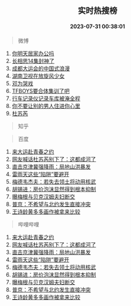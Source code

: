 <div align="center"><h2>实时热搜榜</h2><h4>2023-07-31 00:38:01</h4></div>

> 微博  

1. [你明天居家办公吗](https://s.weibo.com/weibo?q=%23%E4%BD%A0%E6%98%8E%E5%A4%A9%E5%B1%85%E5%AE%B6%E5%8A%9E%E5%85%AC%E5%90%97%23&t=31&band_rank=1&Refer=top)<br />
2. [长相思14集封神了](https://s.weibo.com/weibo?q=%23%E9%95%BF%E7%9B%B8%E6%80%9D14%E9%9B%86%E5%B0%81%E7%A5%9E%E4%BA%86%23&t=31&band_rank=2&Refer=top)<br />
3. [成都大运会的中国式浪漫](https://s.weibo.com/weibo?q=%23%E6%88%90%E9%83%BD%E5%A4%A7%E8%BF%90%E4%BC%9A%E7%9A%84%E4%B8%AD%E5%9B%BD%E5%BC%8F%E6%B5%AA%E6%BC%AB%23&t=31&band_rank=3&Refer=top)<br />
4. [湖南卫视在放旋风少女](https://s.weibo.com/weibo?q=%E6%B9%96%E5%8D%97%E5%8D%AB%E8%A7%86%E5%9C%A8%E6%94%BE%E6%97%8B%E9%A3%8E%E5%B0%91%E5%A5%B3&t=31&band_rank=4&Refer=top)<br />
5. [邓为哭戏](https://s.weibo.com/weibo?q=%E9%82%93%E4%B8%BA%E5%93%AD%E6%88%8F&t=31&band_rank=5&Refer=top)<br />
6. [TFBOYS要合体集训了吧](https://s.weibo.com/weibo?q=%23TFBOYS%E8%A6%81%E5%90%88%E4%BD%93%E9%9B%86%E8%AE%AD%E4%BA%86%E5%90%A7%23&t=31&band_rank=6&Refer=top)<br />
7. [行车记录仪记录车库被淹全程](https://s.weibo.com/weibo?q=%23%E8%A1%8C%E8%BD%A6%E8%AE%B0%E5%BD%95%E4%BB%AA%E8%AE%B0%E5%BD%95%E8%BD%A6%E5%BA%93%E8%A2%AB%E6%B7%B9%E5%85%A8%E7%A8%8B%23&t=31&band_rank=7&Refer=top)<br />
8. [你不要让别的男人住进你心里](https://s.weibo.com/weibo?q=%23%E4%BD%A0%E4%B8%8D%E8%A6%81%E8%AE%A9%E5%88%AB%E7%9A%84%E7%94%B7%E4%BA%BA%E4%BD%8F%E8%BF%9B%E4%BD%A0%E5%BF%83%E9%87%8C%23&t=31&band_rank=8&Refer=top)<br />
9. [杜苏芮](https://s.weibo.com/weibo?q=%E6%9D%9C%E8%8B%8F%E8%8A%AE&t=31&band_rank=9&Refer=top)<br />

> 知乎  


> 百度  

1. [来大运赴青春之约](https://www.baidu.com/s?wd=%E6%9D%A5%E5%A4%A7%E8%BF%90%E8%B5%B4%E9%9D%92%E6%98%A5%E4%B9%8B%E7%BA%A6&sa=fyb_news&rsv_dl=fyb_news)<br />
2. [网友喊话杜苏芮别下了：这都成河了](https://www.baidu.com/s?wd=%E7%BD%91%E5%8F%8B%E5%96%8A%E8%AF%9D%E6%9D%9C%E8%8B%8F%E8%8A%AE%E5%88%AB%E4%B8%8B%E4%BA%86%EF%BC%9A%E8%BF%99%E9%83%BD%E6%88%90%E6%B2%B3%E4%BA%86&sa=fyb_news&rsv_dl=fyb_news)<br />
3. [直击京津冀强降雨：局地山洪暴发](https://www.baidu.com/s?wd=%E7%9B%B4%E5%87%BB%E4%BA%AC%E6%B4%A5%E5%86%80%E5%BC%BA%E9%99%8D%E9%9B%A8%EF%BC%9A%E5%B1%80%E5%9C%B0%E5%B1%B1%E6%B4%AA%E6%9A%B4%E5%8F%91&sa=fyb_news&rsv_dl=fyb_news)<br />
4. [雷雨天这些“陷阱”要避开](https://www.baidu.com/s?wd=%E9%9B%B7%E9%9B%A8%E5%A4%A9%E8%BF%99%E4%BA%9B%E2%80%9C%E9%99%B7%E9%98%B1%E2%80%9D%E8%A6%81%E9%81%BF%E5%BC%80&sa=fyb_news&rsv_dl=fyb_news)<br />
5. [梅德韦杰夫：若失去领土将动用核武](https://www.baidu.com/s?wd=%E6%A2%85%E5%BE%B7%E9%9F%A6%E6%9D%B0%E5%A4%AB%EF%BC%9A%E8%8B%A5%E5%A4%B1%E5%8E%BB%E9%A2%86%E5%9C%9F%E5%B0%86%E5%8A%A8%E7%94%A8%E6%A0%B8%E6%AD%A6&sa=fyb_news&rsv_dl=fyb_news)<br />
6. [胡锡进：房价泡沫显然得到根本抑制](https://www.baidu.com/s?wd=%E8%83%A1%E9%94%A1%E8%BF%9B%EF%BC%9A%E6%88%BF%E4%BB%B7%E6%B3%A1%E6%B2%AB%E6%98%BE%E7%84%B6%E5%BE%97%E5%88%B0%E6%A0%B9%E6%9C%AC%E6%8A%91%E5%88%B6&sa=fyb_news&rsv_dl=fyb_news)<br />
7. [曝梅根与贝克汉姆夫妇断交](https://www.baidu.com/s?wd=%E6%9B%9D%E6%A2%85%E6%A0%B9%E4%B8%8E%E8%B4%9D%E5%85%8B%E6%B1%89%E5%A7%86%E5%A4%AB%E5%A6%87%E6%96%AD%E4%BA%A4&sa=fyb_news&rsv_dl=fyb_news)<br />
8. [普京：不希望与北约发生直接冲突](https://www.baidu.com/s?wd=%E6%99%AE%E4%BA%AC%EF%BC%9A%E4%B8%8D%E5%B8%8C%E6%9C%9B%E4%B8%8E%E5%8C%97%E7%BA%A6%E5%8F%91%E7%94%9F%E7%9B%B4%E6%8E%A5%E5%86%B2%E7%AA%81&sa=fyb_news&rsv_dl=fyb_news)<br />
9. [王诗龄黄多多画作被拿来比较](https://www.baidu.com/s?wd=%E7%8E%8B%E8%AF%97%E9%BE%84%E9%BB%84%E5%A4%9A%E5%A4%9A%E7%94%BB%E4%BD%9C%E8%A2%AB%E6%8B%BF%E6%9D%A5%E6%AF%94%E8%BE%83&sa=fyb_news&rsv_dl=fyb_news)<br />

> 哔哩哔哩  

1. [来大运赴青春之约](https://www.baidu.com/s?wd=%E6%9D%A5%E5%A4%A7%E8%BF%90%E8%B5%B4%E9%9D%92%E6%98%A5%E4%B9%8B%E7%BA%A6&sa=fyb_news&rsv_dl=fyb_news)<br />
2. [网友喊话杜苏芮别下了：这都成河了](https://www.baidu.com/s?wd=%E7%BD%91%E5%8F%8B%E5%96%8A%E8%AF%9D%E6%9D%9C%E8%8B%8F%E8%8A%AE%E5%88%AB%E4%B8%8B%E4%BA%86%EF%BC%9A%E8%BF%99%E9%83%BD%E6%88%90%E6%B2%B3%E4%BA%86&sa=fyb_news&rsv_dl=fyb_news)<br />
3. [直击京津冀强降雨：局地山洪暴发](https://www.baidu.com/s?wd=%E7%9B%B4%E5%87%BB%E4%BA%AC%E6%B4%A5%E5%86%80%E5%BC%BA%E9%99%8D%E9%9B%A8%EF%BC%9A%E5%B1%80%E5%9C%B0%E5%B1%B1%E6%B4%AA%E6%9A%B4%E5%8F%91&sa=fyb_news&rsv_dl=fyb_news)<br />
4. [雷雨天这些“陷阱”要避开](https://www.baidu.com/s?wd=%E9%9B%B7%E9%9B%A8%E5%A4%A9%E8%BF%99%E4%BA%9B%E2%80%9C%E9%99%B7%E9%98%B1%E2%80%9D%E8%A6%81%E9%81%BF%E5%BC%80&sa=fyb_news&rsv_dl=fyb_news)<br />
5. [梅德韦杰夫：若失去领土将动用核武](https://www.baidu.com/s?wd=%E6%A2%85%E5%BE%B7%E9%9F%A6%E6%9D%B0%E5%A4%AB%EF%BC%9A%E8%8B%A5%E5%A4%B1%E5%8E%BB%E9%A2%86%E5%9C%9F%E5%B0%86%E5%8A%A8%E7%94%A8%E6%A0%B8%E6%AD%A6&sa=fyb_news&rsv_dl=fyb_news)<br />
6. [胡锡进：房价泡沫显然得到根本抑制](https://www.baidu.com/s?wd=%E8%83%A1%E9%94%A1%E8%BF%9B%EF%BC%9A%E6%88%BF%E4%BB%B7%E6%B3%A1%E6%B2%AB%E6%98%BE%E7%84%B6%E5%BE%97%E5%88%B0%E6%A0%B9%E6%9C%AC%E6%8A%91%E5%88%B6&sa=fyb_news&rsv_dl=fyb_news)<br />
7. [曝梅根与贝克汉姆夫妇断交](https://www.baidu.com/s?wd=%E6%9B%9D%E6%A2%85%E6%A0%B9%E4%B8%8E%E8%B4%9D%E5%85%8B%E6%B1%89%E5%A7%86%E5%A4%AB%E5%A6%87%E6%96%AD%E4%BA%A4&sa=fyb_news&rsv_dl=fyb_news)<br />
8. [普京：不希望与北约发生直接冲突](https://www.baidu.com/s?wd=%E6%99%AE%E4%BA%AC%EF%BC%9A%E4%B8%8D%E5%B8%8C%E6%9C%9B%E4%B8%8E%E5%8C%97%E7%BA%A6%E5%8F%91%E7%94%9F%E7%9B%B4%E6%8E%A5%E5%86%B2%E7%AA%81&sa=fyb_news&rsv_dl=fyb_news)<br />
9. [王诗龄黄多多画作被拿来比较](https://www.baidu.com/s?wd=%E7%8E%8B%E8%AF%97%E9%BE%84%E9%BB%84%E5%A4%9A%E5%A4%9A%E7%94%BB%E4%BD%9C%E8%A2%AB%E6%8B%BF%E6%9D%A5%E6%AF%94%E8%BE%83&sa=fyb_news&rsv_dl=fyb_news)<br />
